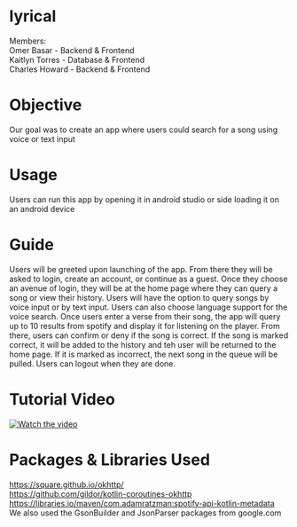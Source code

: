 # lyrical

Members:<br />
Omer Basar - Backend & Frontend <br />
Kaitlyn Torres - Database & Frontend<br />
Charles Howard - Backend & Frontend

# Objective
Our goal was to create an app where users could search for a song using voice or text input

# Usage
Users can run this app by opening it in android studio or side loading it on an android device

# Guide
Users will be greeted upon launching of the app. From there they will be asked to login, create an account, or continue as a guest.
Once they choose an avenue of login, they will be at the home page where they can query a song or view their history.
Users will have the option to query songs by voice input or by text input. Users can also choose language support for the voice search.
Once users enter a verse from their song, the app will query up to 10 results from spotify and display it for listening on the player. From there,
users can confirm or deny if the song is correct. If the song is marked correct, it will be added to the history and teh user will be
returned to the home page. If it is marked as incorrect, the next song in the queue will be pulled. Users can logout when they are done.

# Tutorial Video
[![Watch the video](https://img.youtube.com/vi/VeRcqsJv9Kk/maxresdefault.jpg)](https://www.youtube.com/watch?v=VeRcqsJv9Kk)
# Packages & Libraries Used
https://square.github.io/okhttp/ <br />
https://github.com/gildor/kotlin-coroutines-okhttp <br />
https://libraries.io/maven/com.adamratzman:spotify-api-kotlin-metadata <br />
We also used the GsonBuilder and JsonParser packages from google.com
